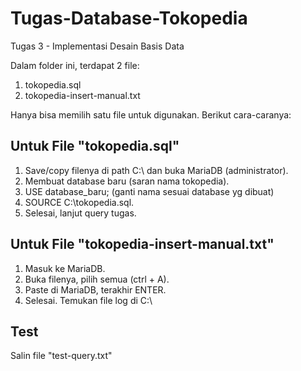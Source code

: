 # Tugas-Database-Tokopedia
Tugas 3 - Implementasi Desain Basis Data

Dalam folder ini, terdapat 2 file:
1. tokopedia.sql
2. tokopedia-insert-manual.txt

Hanya bisa memilih satu file untuk digunakan. Berikut cara-caranya:

## Untuk File "tokopedia.sql"

1. Save/copy filenya di path C:\ dan buka MariaDB (administrator).
2. Membuat database baru (saran nama tokopedia).
3. USE database_baru; (ganti nama sesuai database yg dibuat)
4. SOURCE C:\tokopedia.sql.
5. Selesai, lanjut query tugas.

## Untuk File "tokopedia-insert-manual.txt"

1. Masuk ke MariaDB.
2. Buka filenya, pilih semua (ctrl + A).
3. Paste di MariaDB, terakhir ENTER.
4. Selesai. Temukan file log di C:\

## Test
Salin file "test-query.txt"
